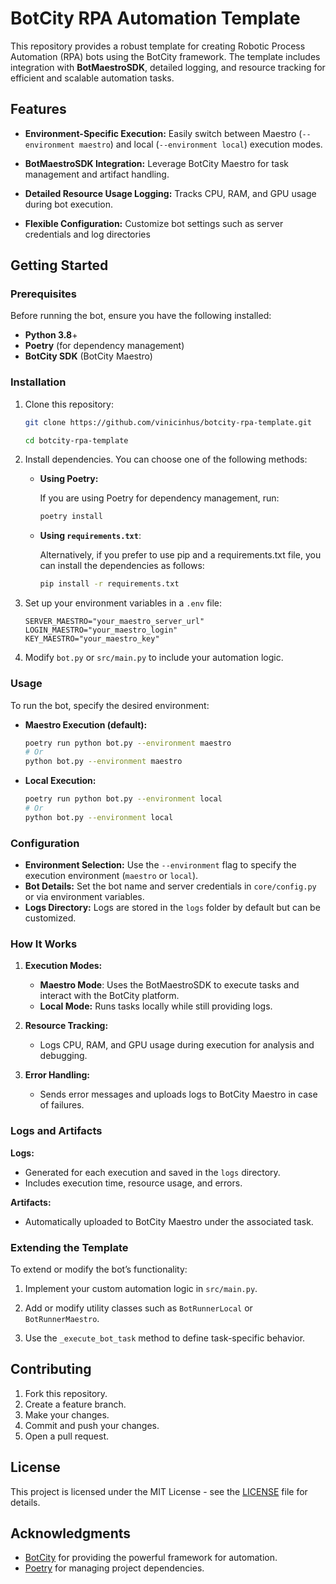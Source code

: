 # BotCity RPA Automation Template

This repository provides a robust template for creating Robotic Process Automation (RPA) bots using the BotCity framework. The template includes integration with **BotMaestroSDK**, detailed logging, and resource tracking for efficient and scalable automation tasks.

## Features

- **Environment-Specific Execution:** Easily switch between Maestro (``--environment maestro``) and local (``--environment local``) execution modes.

- **BotMaestroSDK Integration:** Leverage BotCity Maestro for task management and artifact handling.

- **Detailed Resource Usage Logging:** Tracks CPU, RAM, and GPU usage during bot execution.

- **Flexible Configuration:** Customize bot settings such as server credentials and log directories

## Getting Started

### Prerequisites

Before running the bot, ensure you have the following installed:

- **Python 3.8**+
- **Poetry** (for dependency management)
- **BotCity SDK** (BotCity Maestro)

### Installation

1. Clone this repository:

    ```bash
    git clone https://github.com/vinicinhus/botcity-rpa-template.git

    cd botcity-rpa-template 
    ```

2. Install dependencies. You can choose one of the following methods:

    - **Using Poetry:**

        If you are using Poetry for dependency management, run:

        ```bash
        poetry install
        ```

    - **Using ``requirements.txt``**:

        Alternatively, if you prefer to use pip and a requirements.txt file, you can install the dependencies as follows:

        ```bash
        pip install -r requirements.txt
        ```

3. Set up your environment variables in a ``.env`` file:

    ```plaintext
    SERVER_MAESTRO="your_maestro_server_url"
    LOGIN_MAESTRO="your_maestro_login"  
    KEY_MAESTRO="your_maestro_key"  
    ```

4. Modify ``bot.py`` or ``src/main.py`` to include your automation logic.

### Usage

To run the bot, specify the desired environment:

- **Maestro Execution (default):**

    ```bash
    poetry run python bot.py --environment maestro
    # Or
    python bot.py --environment maestro  
    ```

- **Local Execution:**

    ```bash
    poetry run python bot.py --environment local
    # Or
    python bot.py --environment local  
    ```

### Configuration

- **Environment Selection:** Use the ``--environment`` flag to specify the execution environment (``maestro`` or ``local``).
- **Bot Details:** Set the bot name and server credentials in ``core/config.py`` or via environment variables.
- **Logs Directory:** Logs are stored in the ``logs`` folder by default but can be customized.

### How It Works

1. **Execution Modes:**

    - **Maestro Mode**: Uses the BotMaestroSDK to execute tasks and interact with the BotCity platform.
    - **Local Mode:** Runs tasks locally while still providing logs.

2. **Resource Tracking:**

    - Logs CPU, RAM, and GPU usage during execution for analysis and debugging.

3. **Error Handling:**

    - Sends error messages and uploads logs to BotCity Maestro in case of failures.

### Logs and Artifacts

**Logs:**

- Generated for each execution and saved in the ``logs`` directory.
- Includes execution time, resource usage, and errors.

**Artifacts:**

- Automatically uploaded to BotCity Maestro under the associated task.

### Extending the Template

To extend or modify the bot’s functionality:

1. Implement your custom automation logic in ``src/main.py``.

2. Add or modify utility classes such as ``BotRunnerLocal`` or ``BotRunnerMaestro``.

3. Use the ``_execute_bot_task`` method to define task-specific behavior.

## Contributing

1. Fork this repository.
2. Create a feature branch.
3. Make your changes.
4. Commit and push your changes.
5. Open a pull request.

## License

This project is licensed under the MIT License - see the [LICENSE](https://github.com/vinicinhus/botcity-rpa-template/blob/main/LICENSE) file for details.

## Acknowledgments

- [BotCity](https://documentation.botcity.dev/) for providing the powerful framework for automation.
- [Poetry](https://python-poetry.org/) for managing project dependencies.
